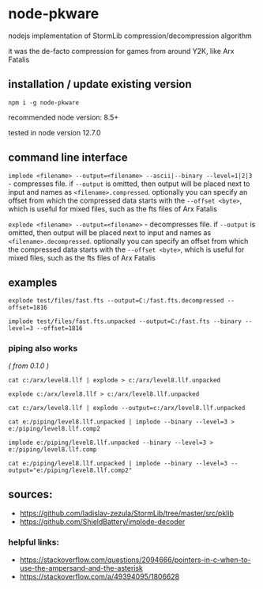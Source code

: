 # node-pkware

nodejs implementation of StormLib compression/decompression algorithm

it was the de-facto compression for games from around Y2K, like Arx Fatalis

## installation / update existing version

`npm i -g node-pkware`

recommended node version: 8.5+

tested in node version 12.7.0

## command line interface

`implode <filename> --output=<filename> --ascii|--binary --level=1|2|3` - compresses file.
if `--output` is omitted, then output will be placed next to input and names as `<filename>.compressed`.
optionally you can specify an offset from which the compressed data starts with the `--offset <byte>`,
which is useful for mixed files, such as the fts files of Arx Fatalis

`explode <filename> --output=<filename>` - decompresses file. if `--output` is omitted, then
output will be placed next to input and names as `<filename>.decompressed`. optionally you can
specify an offset from which the compressed data starts with the `--offset <byte>`, which is useful
for mixed files, such as the fts files of Arx Fatalis

## examples

`explode test/files/fast.fts --output=C:/fast.fts.decompressed --offset=1816`

`implode test/files/fast.fts.unpacked --output=C:/fast.fts --binary --level=3 --offset=1816`

### piping also works

_( from 0.1.0 )_

`cat c:/arx/level8.llf | explode > c:/arx/level8.llf.unpacked`

`explode c:/arx/level8.llf > c:/arx/level8.llf.unpacked`

`cat c:/arx/level8.llf | explode --output=c:/arx/level8.llf.unpacked`


`cat e:/piping/level8.llf.unpacked | implode --binary --level=3 > e:/piping/level8.llf.comp2`

`implode e:/piping/level8.llf.unpacked --binary --level=3 > e:/piping/level8.llf.comp`

`cat e:/piping/level8.llf.unpacked | implode --binary --level=3 --output="e:/piping/level8.llf.comp2"`

## sources:

* https://github.com/ladislav-zezula/StormLib/tree/master/src/pklib
* https://github.com/ShieldBattery/implode-decoder

### helpful links:

* https://stackoverflow.com/questions/2094666/pointers-in-c-when-to-use-the-ampersand-and-the-asterisk
* https://stackoverflow.com/a/49394095/1806628
